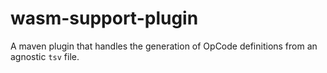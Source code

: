 # wasm-support-plugin

<internal-usage-only>

A maven plugin that handles the generation of OpCode definitions from an agnostic `tsv` file.
